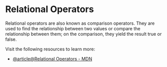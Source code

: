 # Relational Operators

Relational operators are also known as comparison operators. They are used to find the relationship between two values or compare the relationship between them; on the comparison, they yield the result true or false.

Visit the following resources to learn more:

- [@article@Relational Operators - MDN](https://developer.mozilla.org/en-US/docs/Web/JavaScript/Reference/Operators#relational_operators)
